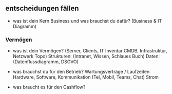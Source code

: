 ## entscheidungen fällen

* was ist dein Kern Business und was brauchst du dafür? (Business & IT Diagramm)

### Vermögen 

* was ist dein Vermögen? (Server, Clients, IT Inventar CMDB, Infrastruktur, Netzwerk Topo)
  Strukturen: (Intranet, Wissen, Schlaues Buch)
  Daten: (Datenflussdiagramm, DSGVO)

* was brauchst du für den Betrieb?
  Wartungsverträge / Laufzeiten 
  Hardware, Software, Kommunikation (Tel, Mobil, Teams, Chat)
  Strom

* was braucht es für den Cashflow?
